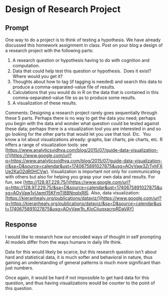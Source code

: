 # Design of Research Project

## Prompt

One way to do a project is to think of testing a hypothesis. We have already discussed this homework assignment in class. Post on your blog a design of a research project with the following parts:

1. A research question or hypothesis having to do with cognition and computation.
2. Data that could help test this question or hypothesis.  Does it exist? Where would you get it?
3. Thoughts about how to tag (if tagging is needed) and search this data to produce a comma-separated-value file of results.
4. Calculations that you would do in R on the data that is contained in this comma-separated-value file so as to produce some results.
5. A visualization of these results.

Comments: Designing a research project rarely goes sequentially through these 5 parts. Perhaps there is no way to get the data you need; perhaps you begin with the data and wonder what question could be tested against these data; perhaps there is a visualization tool you are interested in and so go looking for the other parts that would let you use that tool. Etc.  You know a lot about visualizations already: graphs, bar charts, pie charts, etc. R offers a range of visualization tools: see [https://www.analyticsvidhya.com/blog/2015/07/guide-data-visualization-r/](https://www.google.com/url?q=https://www.analyticsvidhya.com/blog/2015/07/guide-data-visualization-r/&sa=D&source=calendar&ust=1740675891027875&usg=AOvVaw3ZrTyhFXUe2KaO2dR0HCVw). Visualization is important not only for communicating with others but also for helping you grasp your own data and results. For fun, see [http://128.97.229.75/](https://www.google.com/url?q=http://128.97.229.75/&sa=D&source=calendar&ust=1740675891027875&usg=AOvVaw1vUwml15KFmTI8BNnqIxR8). Also, data visualization: [https://kieranhealy.org/publications/dataviz/](https://www.google.com/url?q=https://kieranhealy.org/publications/dataviz/&sa=D&source=calendar&ust=1740675891027875&usg=AOvVaw1h_KloCjiuqxacrpRDaVAY)

## Response

I would like to research how our encoded ways of thought in self prompting AI models differ from the ways humans in daily life think.

Data for this would likely be scarce, but this research question isn't about hard and statistical data, it is much softer and behavioral in nature, thus gaining an understanding of general patterns is much more significant than just numbers.

Once again, it would be hard if not impossible to get hard data for this question, and thus having visualizations would be counter to the point of this question.
